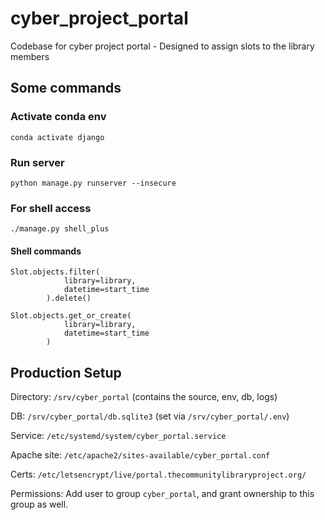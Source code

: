 # cyber_project_portal
Codebase for cyber project portal - Designed to assign slots to the library members

## Some commands

### Activate conda env

```
conda activate django
```

### Run server
```
python manage.py runserver --insecure
```

### For shell access
```
./manage.py shell_plus 
```

#### Shell commands

```
Slot.objects.filter(
            library=library,
            datetime=start_time
        ).delete()
```

```
Slot.objects.get_or_create(
            library=library,
            datetime=start_time
        )
```

## Production Setup

Directory: `/srv/cyber_portal` (contains the source, env, db, logs)

DB: `/srv/cyber_portal/db.sqlite3` (set via `/srv/cyber_portal/.env`)

Service: `/etc/systemd/system/cyber_portal.service`

Apache site: `/etc/apache2/sites-available/cyber_portal.conf`

Certs: `/etc/letsencrypt/live/portal.thecommunitylibraryproject.org/`

Permissions: Add user to group `cyber_portal`, and grant ownership to this group as well.
